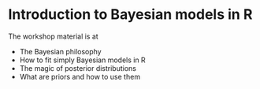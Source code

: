 # Introduction to Bayesian models in R

The workshop material is at []()


* The Bayesian philosophy
* How to fit simply Bayesian models in R
* The magic of posterior distributions
* What are priors and how to use them



